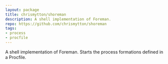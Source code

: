 ```yaml
---
layout: package
title: chrismytton/shoreman
description: A shell implementation of Foreman.
repo: https://github.com/chrismytton/shoreman
tags:
- process
- procfile
---
```

A shell implementation of Foreman. Starts the process formations defined in a Procfile.

